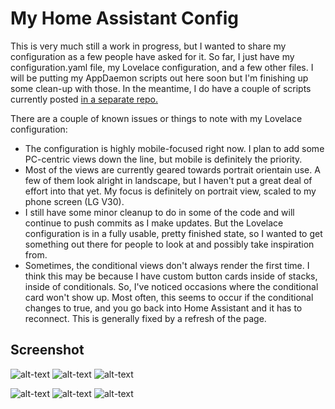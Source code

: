# My Home Assistant Config

This is very much still a work in progress, but I wanted to share my
configuration as a few people have asked for it. So far, I just have my
configuration.yaml file, my Lovelace configuration, and a few other files. I
will be putting my AppDaemon scripts out here soon but I'm finishing up some
clean-up with those. In the meantime, I do have a couple of scripts currently
posted [in a separate repo.](https://github.com/apop880/AppDaemon)

There are a couple of known issues or things to note with my Lovelace
configuration:
* The configuration is highly mobile-focused right now. I plan to add some
  PC-centric views down the line, but mobile is definitely the priority.
* Most of the views are currently geared towards portrait orientain use. A few
  of them look alright in landscape, but I haven't put a great deal of effort
  into that yet. My focus is definitely on portrait view, scaled to my phone
  screen (LG V30).
* I still have some minor cleanup to do in some of the code and will continue to
  push commits as I make updates. But the Lovelace configuration is in a fully
  usable, pretty finished state, so I wanted to get something out there for
  people to look at and possibly take inspiration from.
* Sometimes, the conditional views don't always render the first time. I think
  this may be because I have custom button cards inside of stacks, inside of
  conditionals. So, I've noticed occasions where the conditional card won't show
  up. Most often, this seems to occur if the conditional changes to true, and
  you go back into Home Assistant and it has to reconnect. This is generally
  fixed by a refresh of the page.

## Screenshot

![alt-text](https://raw.githubusercontent.com/apop880/home-assistant-config/master/lovelace/screenshots/chromecast_remote.jpg
"Chromecast Remote")
![alt-text](https://raw.githubusercontent.com/apop880/home-assistant-config/master/lovelace/screenshots/xbox_remote.jpg
"Xbox Remote")
![alt-text](https://raw.githubusercontent.com/apop880/home-assistant-config/master/lovelace/screenshots/tvs.jpg
"Upstairs TV's")

![alt-text](https://raw.githubusercontent.com/apop880/home-assistant-config/master/lovelace/screenshots/lights.jpg
"Lights")
![alt-text](https://raw.githubusercontent.com/apop880/home-assistant-config/master/lovelace/screenshots/climate.jpg
"Climate")
![alt-text](https://raw.githubusercontent.com/apop880/home-assistant-config/master/lovelace/screenshots/system.jpg
"System")